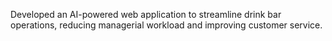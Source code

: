 Developed an AI-powered web application to streamline drink bar operations, reducing managerial workload and improving customer service.
